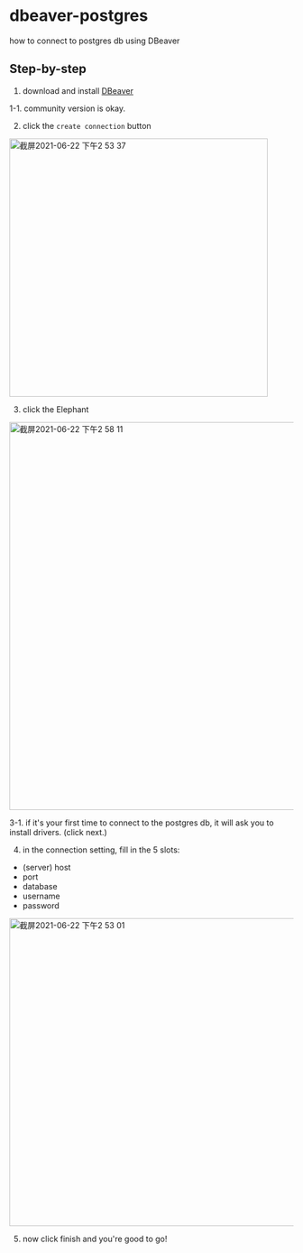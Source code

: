 # dbeaver-postgres
how to connect to postgres db using DBeaver

## Step-by-step
1. download and install [DBeaver](https://dbeaver.com/) 
 
  1-1. community version is okay.

2. click the `create connection` button 
<img width="458" alt="截屏2021-06-22 下午2 53 37" src="https://user-images.githubusercontent.com/21968222/122871200-a2b91f00-d369-11eb-9d30-6355f2474e28.png">

3. click the Elephant
<img width="688" alt="截屏2021-06-22 下午2 58 11" src="https://user-images.githubusercontent.com/21968222/122871641-473b6100-d36a-11eb-86da-df8975fd86cd.png">

  3-1. if it's your first time to connect to the postgres db, it will ask you to install drivers. (click next.)


4. in the connection setting, fill in the 5 slots:
- (server) host
- port
- database
- username
- password

<img width="546" alt="截屏2021-06-22 下午2 53 01" src="https://user-images.githubusercontent.com/21968222/122871125-8c12c800-d369-11eb-99f2-1dd428faf18a.png">

5. now click finish and you're good to go!
